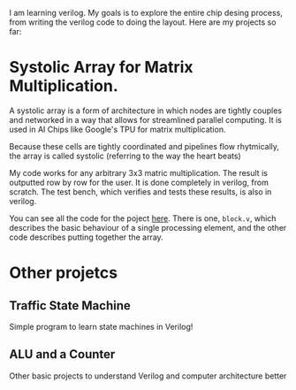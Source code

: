 I am learning verilog. My goals is to explore the entire chip desing process, from writing the verilog code to doing the layout. Here are my projects so far:

# **Systolic Array for Matrix Multiplication**. 

A systolic array is a form of architecture in which nodes are tightly couples and networked in a way that allows for streamlined parallel computing. It is used in AI Chips like Google's TPU for matrix multiplication. 

Because these cells are tightly coordinated and pipelines flow rhytmically, the array is called systolic (referring to the way the heart beats)

My code works for any arbitrary 3x3 matric multiplication. The result is outputted row by row for the user. It is done completely in verilog, from scratch. The test bench, which verifies and tests these results, is also in verilog. 

You can see all the code for the poject [here](https://github.com/ajkourabi/learning_verilog/tree/main/systolic_array). There is one, `block.v`, which describes the basic behaviour of a single processing element, and the other code describes putting together the array. 

# Other projetcs

## Traffic State Machine 
Simple program to learn state machines in Verilog! 

## ALU and a Counter 
Other basic projects to understand Verilog and computer architecture better 